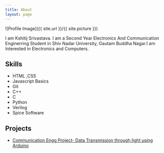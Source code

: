 ```yaml
---
title: About
layout: page
---
```

![Profile Image]({{ site.url }}/{{ site.picture }})

<p>I am Kshitij Srivastava. I am a Second Year Electronics And Communication Enginerring Student in Shiv Nadar University, Gautam Buddha Nagar.I am Interested in Electronics and Computers. </p>

<p></p>

<h2>Skills</h2>

<ul class="skill-list">
	<li>HTML ,CSS</li>
	<li>Javascript Basics</li>
	<li>Git</li>
	<li>C++</li>
	<li>C</li>
	<li>Python</li>
	<li>Verilog</li>
	<li>Spice Software</li>
</ul>

<h2>Projects</h2>

<ul>
	<li><a href="https://github.com/">Communication Engg Project- Data Transmission through light using Arduino</a></li>
</ul>
